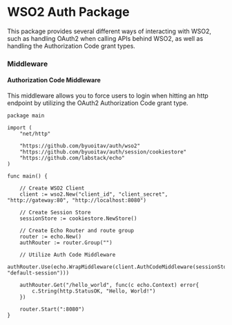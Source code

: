 # WSO2 Auth Package

This package provides several different ways of interacting with WSO2, such as
handling OAuth2 when calling APIs behind WSO2, as well as handling the
Authorization Code grant types.

### Middleware

#### Authorization Code Middleware

This middleware allows you to force users to login when hitting an http endpoint
by utilizing the OAuth2 Authorization Code grant type. 

``` golang
package main

import (
	"net/http"
	
	"https://github.com/byuoitav/auth/wso2"
	"https://github.com/byuoitav/auth/session/cookiestore"
	"https://github.com/labstack/echo"
)

func main() {
	
	// Create WSO2 Client
	client := wso2.New("client_id", "client_secret", "http://gateway:80", "http://localhost:8080")
	
	// Create Session Store
	sessionStore := cookiestore.NewStore()
	
	// Create Echo Router and route group
	router := echo.New()
	authRouter := router.Group("")
	
	// Utilize Auth Code Middleware
	authRouter.Use(echo.WrapMiddleware(client.AuthCodeMiddleware(sessionStore, "default-session")))
	
	authRouter.Get("/hello_world", func(c echo.Context) error{
		c.String(http.StatusOK, "Hello, World!")
	})
	
	router.Start(":8080")
}
```
